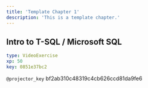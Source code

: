 ```yaml
---
title: 'Template Chapter 1'
description: 'This is a template chapter.'
---
```


## Intro to T-SQL / Microsoft SQL

```yaml
type: VideoExercise 
xp: 50 
key: 0851e37bc2   
```

`@projector_key`
bf2ab310c48319c4cb626ccd81da9fe6
